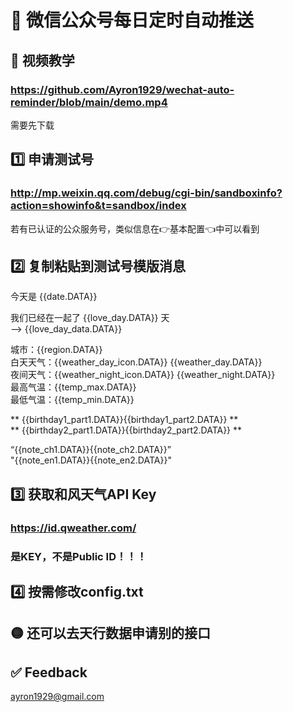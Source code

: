 # 📳 微信公众号每日定时自动推送

## 🎦 视频教学

### https://github.com/Ayron1929/wechat-auto-reminder/blob/main/demo.mp4
需要先下载

## 1️⃣ 申请测试号

### http://mp.weixin.qq.com/debug/cgi-bin/sandboxinfo?action=showinfo&t=sandbox/index
若有已认证的公众服务号，类似信息在👉基本配置👈中可以看到

## 2️⃣ 复制粘贴到测试号模版消息
今天是 {{date.DATA}}  

我们已经在一起了 {{love_day.DATA}} 天  
--> {{love_day_data.DATA}}

城市：{{region.DATA}}  
白天天气：{{weather_day_icon.DATA}} {{weather_day.DATA}}  
夜间天气：{{weather_night_icon.DATA}} {{weather_night.DATA}}  
最高气温：{{temp_max.DATA}}  
最低气温：{{temp_min.DATA}}

** {{birthday1_part1.DATA}}{{birthday1_part2.DATA}} **  
** {{birthday2_part1.DATA}}{{birthday2_part2.DATA}} **

“{{note_ch1.DATA}}{{note_ch2.DATA}}”  
"{{note_en1.DATA}}{{note_en2.DATA}}"  

## 3️⃣ 获取和风天气API Key

### https://id.qweather.com/
### 是KEY，不是Public ID！！！

## 4️⃣ 按需修改config.txt

## 🟡 还可以去天行数据申请别的接口

## ✅ Feedback
ayron1929@gmail.com
